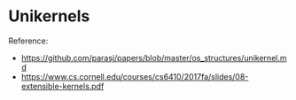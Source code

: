 # Unikernels

Reference: 
* https://github.com/parasj/papers/blob/master/os_structures/unikernel.md
* https://www.cs.cornell.edu/courses/cs6410/2017fa/slides/08-extensible-kernels.pdf
